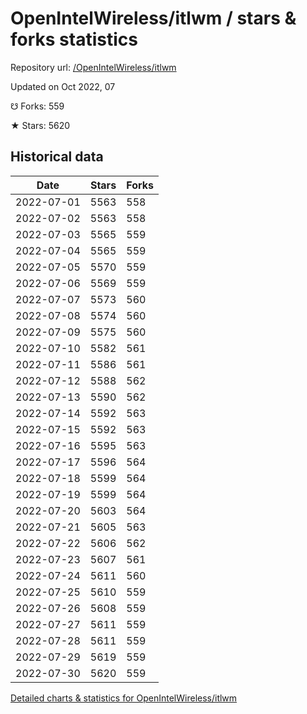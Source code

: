 # OpenIntelWireless/itlwm / stars & forks statistics

Repository url: [/OpenIntelWireless/itlwm](https://github.com/OpenIntelWireless/itlwm)

Updated on Oct 2022, 07

☋ Forks: 559

★ Stars: 5620

## Historical data
| Date | Stars | Forks |
|------|-------|-------|
| 2022-07-01 | 5563 | 558 | 
| 2022-07-02 | 5563 | 558 | 
| 2022-07-03 | 5565 | 559 | 
| 2022-07-04 | 5565 | 559 | 
| 2022-07-05 | 5570 | 559 | 
| 2022-07-06 | 5569 | 559 | 
| 2022-07-07 | 5573 | 560 | 
| 2022-07-08 | 5574 | 560 | 
| 2022-07-09 | 5575 | 560 | 
| 2022-07-10 | 5582 | 561 | 
| 2022-07-11 | 5586 | 561 | 
| 2022-07-12 | 5588 | 562 | 
| 2022-07-13 | 5590 | 562 | 
| 2022-07-14 | 5592 | 563 | 
| 2022-07-15 | 5592 | 563 | 
| 2022-07-16 | 5595 | 563 | 
| 2022-07-17 | 5596 | 564 | 
| 2022-07-18 | 5599 | 564 | 
| 2022-07-19 | 5599 | 564 | 
| 2022-07-20 | 5603 | 564 | 
| 2022-07-21 | 5605 | 563 | 
| 2022-07-22 | 5606 | 562 | 
| 2022-07-23 | 5607 | 561 | 
| 2022-07-24 | 5611 | 560 | 
| 2022-07-25 | 5610 | 559 | 
| 2022-07-26 | 5608 | 559 | 
| 2022-07-27 | 5611 | 559 | 
| 2022-07-28 | 5611 | 559 | 
| 2022-07-29 | 5619 | 559 | 
| 2022-07-30 | 5620 | 559 | 


[Detailed charts & statistics for OpenIntelWireless/itlwm](https://reviewgithub.com/rep/OpenIntelWireless/itlwm)
